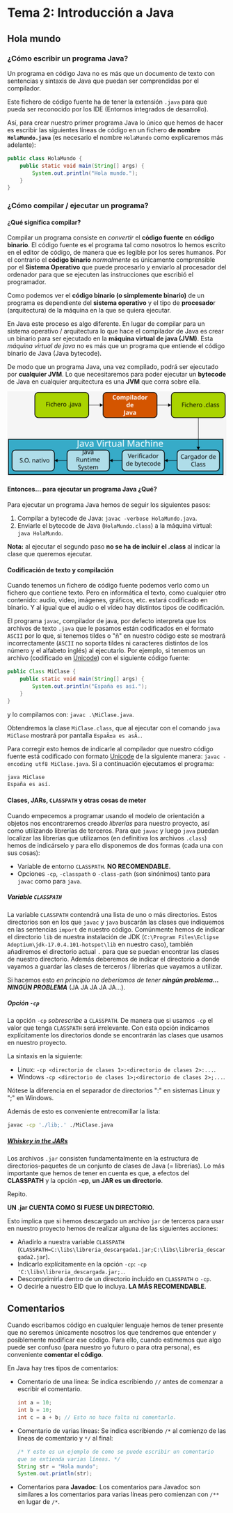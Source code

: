 # Tema 2: Introducción a Java

## Hola mundo

### ¿Cómo escribir un programa Java?

Un programa en código Java no es más que un documento de texto con sentencias y sintaxis de Java que puedan ser comprendidas por el compilador.

Este fichero de código fuente ha de tener la extensión `.java` para que pueda ser reconocido por los IDE (Entornos integrados de desarrollo).

Así, para crear nuestro primer programa Java lo único que hemos de hacer es escribir las siguientes líneas de código en un fichero **de nombre `HolaMundo.java`** (es necesario el nombre `HolaMundo` como explicaremos más adelante):

```java
public class HolaMundo {
    public static void main(String[] args) {
        System.out.println("Hola mundo.");
    }
}
```

### ¿Cómo compilar / ejecutar un programa?

#### ¿Qué significa compilar?

Compilar un programa consiste en *convertir* el **código fuente** en **código binario**. El código fuente es el programa tal como nosotros lo hemos escrito en el editor de código, de manera que es legible por los seres humanos. Por el contrario el **código binario** *normalmente* es únicamente comprensible por el **Sistema Operativo** que puede procesarlo y enviarlo al procesador del ordenador para que se ejecuten las instrucciones que escribió el programador.

Como podemos ver el **código binario (o simplemente binario)** de un programa es dependiente del **sistema operativo** y el tipo de **procesado**r (arquitectura) de la máquina en la que se quiera ejecutar.

En Java este proceso es algo diferente. En lugar de compilar para un sistema operativo / arquitectura lo que hace el compilador de Java es crear un binario para ser ejecutado en la **máquina virtual de java (JVM)**. Esta *máquina virtual de java* no es más que un programa que entiende el código binario de Java (Java bytecode).

De modo que un programa Java, una vez compilado, podrá ser ejecutado por **cualquier JVM**. Lo que necesitaremos para poder ejecutar un **bytecode** de Java en cualquier arquitectura es una **JVM** que corra sobre ella.

![Proceso de compilación-ejecución en Java](./Imagenes/Compilar_Java.svg)

#### Entonces... para ejecutar un programa Java ¿Qué?

Para ejecutar un programa Java hemos de seguir los siguientes pasos:

1. Compilar a bytecode de Java: `javac -verbose HolaMundo.java`.
2. Enviarle el bytecode de Java (`HolaMundo.class`) a la máquina virtual: `java HolaMundo`.

**Nota:** al ejecutar el segundo paso **no se ha de incluir el .class** al indicar la clase que queremos ejecutar.

#### Codificación de texto y compilación

Cuando tenemos un fichero de código fuente podemos verlo como un fichero que contiene texto. Pero en informática el texto, como cualquier otro contenido: audio, video, imágenes, gráficos, etc. estará codificado en binario. Y al igual que el audio o el vídeo hay distintos tipos de codificación.

El programa `javac`,  compilador de java, por defecto interpreta que los archivos de texto `.java` que le pasamos están codificados en el formato `ASCII` por lo que, si tenemos tildes o "ñ" en nuestro código este se mostrará incorrectamente (`ASCII` no soporta tildes ni caracteres distintos de los número y el alfabeto inglés) al ejecutarlo. Por ejemplo, si tenemos un archivo (codificado en [Unicode](https://en.wikipedia.org/wiki/Unicode)) con el siguiente código fuente:

```java
public Class MiClase {
    public static void main(String[] args) {
        System.out.println("España es así.");
    }
}
```

y lo compilamos con: `javac .\MiClase.java`.

Obtendremos la clase `MiClase.class`, que al ejecutar con el comando `java MiClase` mostrará por pantalla `EspaÃ±a es asÃ­.`.

Para corregir esto hemos de indicarle al compilador que nuestro código fuente está codificado con formato [Unicode](https://en.wikipedia.org/wiki/Unicode) de la siguiente manera: `javac -encoding utf8 MiClase.java`.
Si a continuación ejecutamos el programa:

```bash
java MiClase
España es así.
```

#### Clases, JARs, `CLASSPATH` y otras cosas de meter

Cuando empecemos a programar usando el modelo de orientación a objetos nos encontraremos creado *librerías* para nuestro proyecto, así como utilizando librerías de terceros. Para que `javac` y luego `java` puedan localizar las librerías que utilizamos (en definitiva los archivos `.class`) hemos de indicárselo y para ello disponemos de dos formas (cada una con sus cosas):

* Variable de entorno `CLASSPATH`. **NO RECOMENDABLE.**
* Opciones `-cp`, `-classpath` o `-class-path` (son sinónimos) tanto para `javac` como para `java`.

##### Variable `CLASSPATH`

La variable `CLASSPATH` contendrá una lista de uno o más directorios. Estos directorios son en los que `javac` y `java` buscarán las clases que indiquemos en las sentencias `import` de nuestro código. Comúnmente hemos de indicar el directorio `lib` de nuestra instalación de JDK (`C:\Program Files\Eclipse Adoptium\jdk-17.0.4.101-hotspot\lib` en nuestro caso), también añadiremos el directorio actual `.` para que se puedan encontrar las clases de nuestro directorio. Además deberemos de indicar el directorio a donde vayamos a guardar las clases de terceros / librerías que vayamos a utilizar.

Si hacemos esto *en principio no deberíamos de tener **ningún problema... NINGÚN PROBLEMA*** (JA JA JA JA JA...).

##### Opción `-cp`

La opción `-cp` *sobrescribe* a `CLASSPATH`. De manera que si usamos `-cp` el valor que tenga `CLASSPATH` será irrelevante.
Con esta opción indicamos explícitamente los directorios donde se encontrarán las clases que usamos en nuestro proyecto.

La sintaxis en la siguiente:

* Linux: `-cp <directorio de clases 1>:<directorio de clases 2>:...`.
* Windows `-cp <directorio de clases 1>;<directorio de clases 2>;...`.

Nótese la diferencia en el separador de directorios ":" en sistemas Linux y ";" en Windows.

Además de esto es conveniente entrecomillar la lista:

```bash
javac -cp './lib;.' ./MiClase.java
```

##### [Whiskey in the JARs](https://youtu.be/wsrvmNtWU4E)

Los archivos `.jar` consisten fundamentalmente en la estructura de directorios-paquetes de un conjunto de clases de Java (= librerías).
Lo más importante que hemos de tener en cuenta es que, a efectos del **CLASSPATH** y la opción **-cp**, **un JAR  es un directorio**.

Repito.

**UN .jar CUENTA COMO SI FUESE UN DIRECTORIO.**

Esto implica que si hemos descargado un archivo `jar` de terceros para usar en nuestro proyecto hemos de realizar alguna de las siguientes acciones:

* Añadirlo a nuestra variable `CLASSPATH` (`CLASSPATH=C:\libs\libreria_descargada1.jar;C:\libs\libreria_descargada2.jar`).
* Indicarlo explícitamente en la opción `-cp`: `-cp 'C:\libs\libreria_descargada.jar;.`.
* Descomprimirla dentro de un directorio incluido en `CLASSPATH` o `-cp`.
* O decirle a nuestro EID que lo incluya. **LA MÁS RECOMENDABLE**.

## Comentarios

Cuando escribamos código en cualquier lenguaje hemos de tener presente que no seremos únicamente nosotros los que tendremos que entender y posiblemente modificar ese código. Para ello, cuando estimemos que algo puede ser confuso (para nuestro yo futuro o para otra persona), es conveniente **comentar el código**.

En Java hay tres tipos de comentarios:

* Comentario de una línea: Se indica escribiendo `//` antes de comenzar a escribir el comentario.
  
  ```java
  int a = 10;
  int b = 10;
  int c = a + b; // Esto no hace falta ni comentarlo.
  ```

* Comentario de varias líneas: Se indica escribiendo `/*` al comienzo de las líneas de comentario y `*/` al final:
  
  ```java
  /* Y esto es un ejemplo de como se puede escribir un comentario
  que se extienda varias líneas. */
  String str = "Hola mundo";
  System.out.println(str);
  ```

* Comentarios para **Javadoc**: Los comentarios para Javadoc son similares a los comentarios para varias líneas pero comienzan con `/**` en lugar de `/*`.
